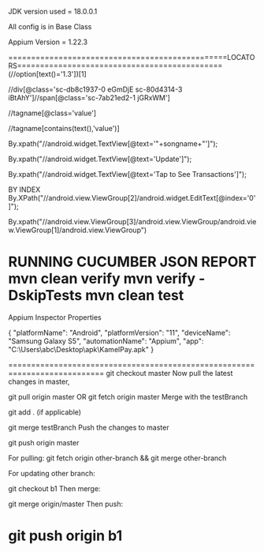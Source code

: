 JDK version used = 18.0.0.1

All config is in Base Class

Appium Version = 1.22.3

================================================LOCATORS=============================================
(//option[text()='1.3'])[1]

//div[@class='sc-db8c1937-0 eGmDjE sc-80d4314-3 iBtAhY']//span[@class='sc-7ab21ed2-1 jGRxWM']

//tagname[@class='value']

//tagname[contains(text(),'value')]

By.xpath("//android.widget.TextView[@text='"+songname+"']");

By.xpath("//android.widget.TextView[@text='Update']");



By.xpath("//android.widget.TextView[@text='Tap to See Transactions']");


BY INDEX
By.XPath("//android.view.ViewGroup[2]/android.widget.EditText[@index='0']");


By.xpath("//android.view.ViewGroup[3]/android.view.ViewGroup/android.view.ViewGroup[1]/android.view.ViewGroup")



RUNNING CUCUMBER JSON REPORT 
mvn clean verify
mvn verify -DskipTests
mvn clean test
=====================================================================================================


Appium Inspector Properties

{
  "platformName": "Android",
  "platformVersion": "11",
  "deviceName": "Samsung Galaxy S5",
  "automationName": "Appium",
  "app": "C:\\Users\\abc\\Desktop\\apk\\KamelPay.apk"
}

===========================================================================
git checkout master
Now pull the latest changes in master,

git pull origin master OR git fetch origin master
Merge with the testBranch

git add . (if applicable)

git merge testBranch
Push the changes to master

git push origin master



For pulling:
git fetch origin other-branch && git merge other-branch

For updating other branch:

git checkout b1
Then merge:

git merge origin/master
Then push:

git push origin b1
============================
